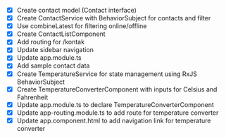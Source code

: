 - [x] Create contact model (Contact interface)
- [x] Create ContactService with BehaviorSubject for contacts and filter
- [x] Use combineLatest for filtering online/offline
- [x] Create ContactListComponent
- [x] Add routing for /kontak
- [x] Update sidebar navigation
- [x] Update app.module.ts
- [x] Add sample contact data
- [x] Create TemperatureService for state management using RxJS BehaviorSubject
- [x] Create TemperatureConverterComponent with inputs for Celsius and Fahrenheit
- [x] Update app.module.ts to declare TemperatureConverterComponent
- [x] Update app-routing.module.ts to add route for temperature converter
- [x] Update app.component.html to add navigation link for temperature converter
